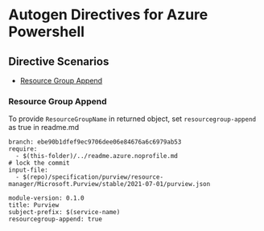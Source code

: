 # Autogen Directives for Azure Powershell
## Directive Scenarios
- [Resource Group Append](#Resource-Group-Append)
### Resource Group Append
To provide `ResourceGroupName` in returned object,  set `resourcegroup-append` as true in readme.md 
```
branch: ebe90b1dfef9ec9706dee06e84676a6c6979ab53
require:
  - $(this-folder)/../readme.azure.noprofile.md
# lock the commit
input-file:
  - $(repo)/specification/purview/resource-manager/Microsoft.Purview/stable/2021-07-01/purview.json 

module-version: 0.1.0
title: Purview
subject-prefix: $(service-name)
resourcegroup-append: true
```